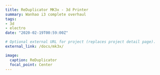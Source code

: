 ```yaml
---
title: ReDuplicator MK3x - 3d Printer
summary: Wanhao i3 complete overhaul
tags:
- 3d
- electro
date: "2020-02-19T00:59:00Z"

# Optional external URL for project (replaces project detail page).
external_link: /docs/mk3x/

image:
  caption: ReDuplicator  
  focal_point: Center
---
```

